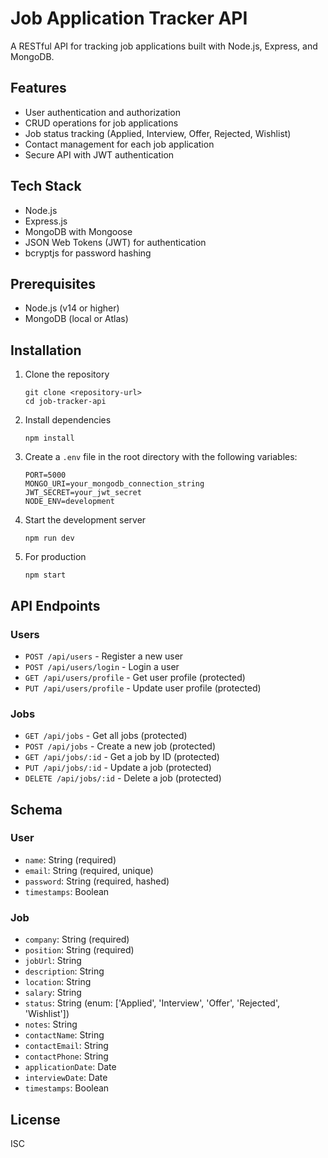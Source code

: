 # Job Application Tracker API

A RESTful API for tracking job applications built with Node.js, Express, and MongoDB.

## Features

- User authentication and authorization
- CRUD operations for job applications
- Job status tracking (Applied, Interview, Offer, Rejected, Wishlist)
- Contact management for each job application
- Secure API with JWT authentication

## Tech Stack

- Node.js
- Express.js
- MongoDB with Mongoose
- JSON Web Tokens (JWT) for authentication
- bcryptjs for password hashing

## Prerequisites

- Node.js (v14 or higher)
- MongoDB (local or Atlas)

## Installation

1. Clone the repository
   ```
   git clone <repository-url>
   cd job-tracker-api
   ```

2. Install dependencies
   ```
   npm install
   ```

3. Create a `.env` file in the root directory with the following variables:
   ```
   PORT=5000
   MONGO_URI=your_mongodb_connection_string
   JWT_SECRET=your_jwt_secret
   NODE_ENV=development
   ```

4. Start the development server
   ```
   npm run dev
   ```

5. For production
   ```
   npm start
   ```

## API Endpoints

### Users

- `POST /api/users` - Register a new user
- `POST /api/users/login` - Login a user
- `GET /api/users/profile` - Get user profile (protected)
- `PUT /api/users/profile` - Update user profile (protected)

### Jobs

- `GET /api/jobs` - Get all jobs (protected)
- `POST /api/jobs` - Create a new job (protected)
- `GET /api/jobs/:id` - Get a job by ID (protected)
- `PUT /api/jobs/:id` - Update a job (protected)
- `DELETE /api/jobs/:id` - Delete a job (protected)

## Schema

### User

- `name`: String (required)
- `email`: String (required, unique)
- `password`: String (required, hashed)
- `timestamps`: Boolean

### Job

- `company`: String (required)
- `position`: String (required)
- `jobUrl`: String
- `description`: String
- `location`: String
- `salary`: String
- `status`: String (enum: ['Applied', 'Interview', 'Offer', 'Rejected', 'Wishlist'])
- `notes`: String
- `contactName`: String
- `contactEmail`: String
- `contactPhone`: String
- `applicationDate`: Date
- `interviewDate`: Date
- `timestamps`: Boolean

## License

ISC 